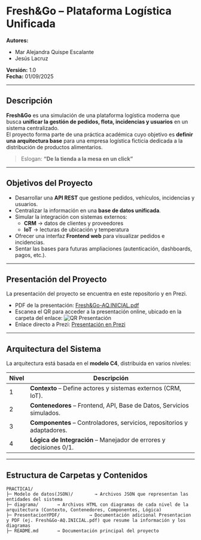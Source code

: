 #  Fresh&Go – Plataforma Logística Unificada

**Autores:**  
- Mar Alejandra Quispe Escalante  
- Jesús Lacruz  

**Versión:** 1.0  
**Fecha:** 01/09/2025  

---

##  Descripción

**Fresh&Go** es una simulación de una plataforma logística moderna que busca **unificar la gestión de pedidos, flota, incidencias y usuarios** en un sistema centralizado.  
El proyecto forma parte de una práctica académica cuyo objetivo es **definir una arquitectura base** para una empresa logística ficticia dedicada a la distribución de productos alimentarios.

> Eslogan: **“De la tienda a la mesa en un click”**

---

##  Objetivos del Proyecto

- Desarrollar una **API REST** que gestione pedidos, vehículos, incidencias y usuarios.  
- Centralizar la información en una **base de datos unificada**.  
- Simular la integración con sistemas externos:
  - **CRM** → datos de clientes y proveedores  
  - **IoT** → lecturas de ubicación y temperatura  
- Ofrecer una interfaz **Frontend web** para visualizar pedidos e incidencias.  
- Sentar las bases para futuras ampliaciones (autenticación, dashboards, pagos, etc.).

---

## Presentación del Proyecto

La presentación del proyecto se encuentra en este repositorio y en Prezi.

- PDF de la presentación: [Fresh&Go-AQ.INICIAL.pdf](PresentacionYPDF/Fresh&Go-AQ.INICIAL.pdf)  
- Escanea el QR para acceder a la presentación online, ubicado en la carpeta del enlace: ![QR Presentación](PresentacionYPDF)
- Enlace directo a Prezi: [Presentación en Prezi](https://prezi.com/view/S4qhZFBD8hRKz6VAyJtk/?referral_token=oTccAslnB3FN)


---
##  Arquitectura del Sistema

La arquitectura está basada en el **modelo C4**, distribuida en varios niveles:

| Nivel | Descripción |
|-------|--------------|
| 1 | **Contexto** – Define actores y sistemas externos (CRM, IoT). |
| 2 | **Contenedores** – Frontend, API, Base de Datos, Servicios simulados. |
| 3 | **Componentes** – Controladores, servicios, repositorios y adaptadores. |
| 4 | **Lógica de Integración** – Manejador de errores y decisiones 0/1. |

---

##  Estructura de Carpetas y Contenidos

```text
PRACTICA1/
├─ Modelo de datos(JSON)/        → Archivos JSON que representan las entidades del sistema
├─ diagrama/       → Archivos HTML con diagramas de cada nivel de la arquitectura (Contexto, Contenedores, Componentes, Lógica)
├─ PresentacionYPDF/           → Documentación adicional Presentacion y PDF (ej. Fresh&Go-AQ.INICIAL.pdf) que resume la información y los diagramas
├─ README.md       → Documentación principal del proyecto





